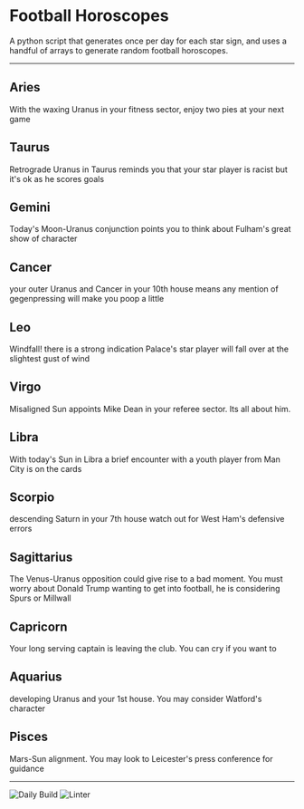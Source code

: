 # Football Horoscopes

A python script that generates once per day for each star sign, and uses a handful of arrays to generate random football horoscopes.

---

<!-- horoscopes_item starts -->
<h2>Aries</h2><p>With the waxing Uranus in your fitness sector, enjoy two pies at your next game</p><h2>Taurus</h2><p>Retrograde Uranus in Taurus reminds you that your star player is racist but it's ok as he scores goals</p><h2>Gemini</h2><p>Today's Moon-Uranus conjunction points you to think about Fulham's great show of character</p><h2>Cancer</h2><p>your outer Uranus and Cancer in your 10th house means any mention of gegenpressing will make you poop a little</p><h2>Leo</h2><p>Windfall! there is a strong indication Palace's star player will fall over at the slightest gust of wind</p><h2>Virgo</h2><p>Misaligned Sun appoints Mike Dean in your referee sector. Its all about him.</p><h2>Libra</h2><p>With today's Sun in Libra a brief encounter with a youth player from Man City is on the cards</p><h2>Scorpio</h2><p>descending Saturn in your 7th house watch out for West Ham's defensive errors</p><h2>Sagittarius</h2><p>The Venus-Uranus opposition could give rise to a bad moment. You must worry about Donald Trump wanting to get into football, he is considering Spurs or Millwall</p><h2>Capricorn</h2><p>Your long serving captain is leaving the club. You can cry if you want to</p><h2>Aquarius</h2><p>developing Uranus and your 1st house. You may consider Watford's character</p><h2>Pisces</h2><p>Mars-Sun alignment. You may look to Leicester's press conference for guidance</p>
<!-- horoscopes_item ends -->

---

![Daily Build](https://github.com/MatBenfield/horofootball.thechels.uk/workflows/Daily%20Build/badge.svg) ![Linter](https://github.com/MatBenfield/horofootball.thechels.uk/workflows/Linter/badge.svg)
